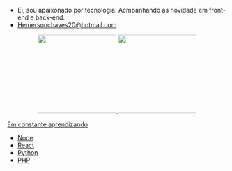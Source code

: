 - Ei, sou apaixonado por tecnologia. Acmpanhando as novidade em front-end e back-end. 
- Hemersonchaves20@hotmail.com

<div align="center">
  <a href="https://github.com/HemersonChaves">
  <img height="180em" src="https://github-readme-stats.vercel.app/api?username=HemersonChaves&show_icons=true&theme=dark&include_all_commits=true&count_private=true"/>
  <img height="180em" src="https://github-readme-stats.vercel.app/api/top-langs/?username=HemersonChaves&layout=compact&langs_count=7&theme=dark"/>
</div>

Em constante aprendizando
* Node
* React
* Python
* PHP

<!---
HemersonChaves/HemersonChaves is a ✨ special ✨ repository because its `README.md` (this file) appears on your GitHub profile.
You can click the Preview link to take a look at your changes.
--->
